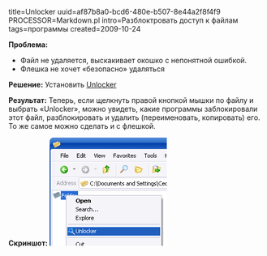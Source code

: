 title=Unlocker
uuid=af87b8a0-bcd6-480e-b507-8e44a2f8f4f9
PROCESSOR=Markdown.pl
intro=Разблоктровать доступ к файлам
tags=программы
created=2009-10-24

<div>
<p><b>Проблема:</b>
</p>
<ul>
<li>Файл не удаляется, выскакивает окошко с непонятной ошибкой.</li>
<li>Флешка не хочет «безопасно» удаляться</li>
</ul>
<p></p>
<p><b>Решение:</b>&nbsp;Установить&nbsp;<a href="http://www.emptyloop.com/unlocker/">Unlocker</a>
</p>
<p><b>Результат:</b>&nbsp;Теперь, если щелкнуть правой кнопкой мышки по файлу и выбрать «Unlocker», можно увидеть, какие программы заблокировали этот файл, разблокировать и удалить (переименовать, копировать) его. То же самое можно сделать и с флешкой.</p>
<p><b>Скриншот:</b>
<img src="unlocker.png">
</p>
</div>
